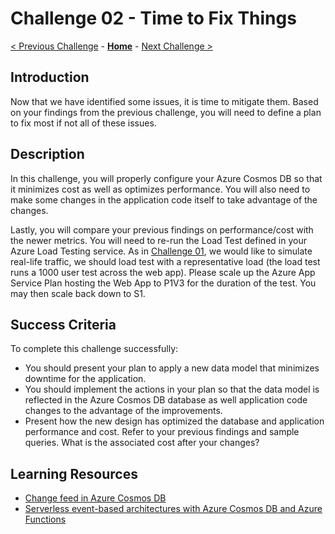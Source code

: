 # Challenge 02 - Time to Fix Things

[< Previous Challenge](./Challenge-01.md) - **[Home](../README.md)** - [Next Challenge >](./Challenge-03.md)

## Introduction

Now that we have identified some issues, it is time to mitigate them. Based on your findings from the previous challenge, you will need to define a plan to fix most if not all of these issues.

## Description

In this challenge, you will properly configure your Azure Cosmos DB so that it minimizes cost as well as optimizes performance. You will also need to make some changes in the application code itself to take advantage of the changes.

Lastly, you will compare your previous findings on performance/cost with the newer metrics. You will need to re-run the Load Test defined in your Azure Load Testing service. As in [Challenge 01](./Challenge-01.md), we would like to simulate real-life traffic, we should load test with a representative load (the load test runs a 1000 user test across the web app). Please scale up the Azure App Service Plan hosting the Web App to P1V3 for the duration of the test. You may then scale back down to S1.

## Success Criteria

To complete this challenge successfully:
- You should present your plan to apply a new data model that minimizes downtime for the application.
- You should implement the actions in your plan so that the data model is reflected in the Azure Cosmos DB database as well application code changes to the advantage of the improvements.
- Present how the new design has optimized the database and application performance and cost. Refer to your previous findings and sample queries. What is the associated cost after your changes?

## Learning Resources

- [Change feed in Azure Cosmos DB](https://docs.microsoft.com/en-us/azure/cosmos-db/change-feed)
- [Serverless event-based architectures with Azure Cosmos DB and Azure Functions](https://docs.microsoft.com/en-us/azure/cosmos-db/sql/change-feed-functions)
